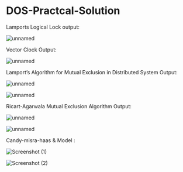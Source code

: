 # DOS-Practcal-Solution

Lamports Logical Lock output:

![unnamed](https://user-images.githubusercontent.com/67540881/159927272-327b6655-b896-4ddb-a49e-22483690da20.jpg)



Vector Clock Output:

![unnamed](https://user-images.githubusercontent.com/67540881/159927351-04357c70-7330-4df8-85d5-bf16f1f35905.jpg)




Lamport’s Algorithm for Mutual Exclusion in Distributed System Output:

![unnamed](https://user-images.githubusercontent.com/67540881/159926991-cf0c69e4-68a8-4c23-850e-0288343b87a1.png)

![unnamed](https://user-images.githubusercontent.com/67540881/159927038-a12ead16-7d5c-4d83-b2c8-13ae64bbb21d.png)


Ricart-Agarwala Mutual Exclusion Algorithm Output:

![unnamed](https://user-images.githubusercontent.com/67540881/159936852-5c7d8751-e3dd-4478-a771-92fde11a1f76.png)

![unnamed](https://user-images.githubusercontent.com/67540881/159936879-67a0d2d3-7269-4ad7-a2eb-67d6dc050610.png)


Candy-misra-haas & Model : 

![Screenshot (1)](https://user-images.githubusercontent.com/67540881/160590002-3794f095-c14a-4084-8277-6eee79549e8e.png)

![Screenshot (2)](https://user-images.githubusercontent.com/67540881/160590040-acee5950-1205-484b-8e44-dd9a4827109d.png)



